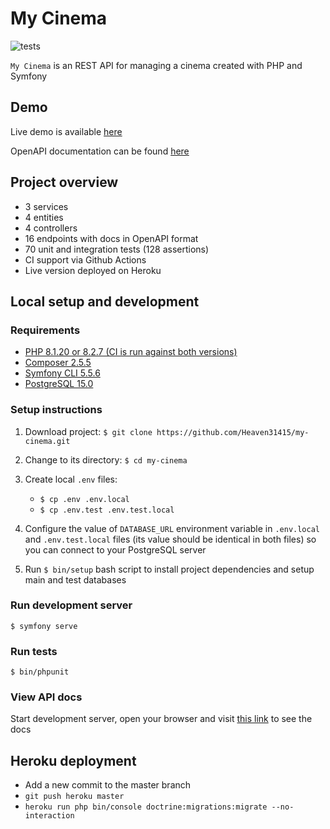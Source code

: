 # My Cinema

![tests](https://github.com/Heaven31415/my-cinema/actions/workflows/tests.yml/badge.svg)

`My Cinema` is an REST API for managing a cinema created with PHP and Symfony

## Demo

Live demo is available [here](https://heaven31415-my-cinema.herokuapp.com/api/v1)

OpenAPI documentation can be found [here](https://heaven31415-my-cinema.herokuapp.com/api/doc)

## Project overview

- 3 services
- 4 entities
- 4 controllers
- 16 endpoints with docs in OpenAPI format
- 70 unit and integration tests (128 assertions)
- CI support via Github Actions
- Live version deployed on Heroku

## Local setup and development

### Requirements

- [PHP 8.1.20 or 8.2.7 (CI is run against both versions)](https://www.php.net/)
- [Composer 2.5.5](https://getcomposer.org/)
- [Symfony CLI 5.5.6](https://symfony.com/download)
- [PostgreSQL 15.0](https://www.postgresql.org/)

### Setup instructions

1. Download project: `$ git clone https://github.com/Heaven31415/my-cinema.git`

2. Change to its directory: `$ cd my-cinema`

3. Create local `.env` files:
    - `$ cp .env .env.local`
    - `$ cp .env.test .env.test.local`

4. Configure the value of `DATABASE_URL` environment variable in `.env.local` and `.env.test.local`
files (its value should be identical in both files) so you can connect to your PostgreSQL server

5. Run `$ bin/setup` bash script to install project dependencies and setup main and test databases

### Run development server

`$ symfony serve`

### Run tests

`$ bin/phpunit`

### View API docs

Start development server, open your browser and visit [this link](https://localhost:8000/api/doc) to see the docs

## Heroku deployment

- Add a new commit to the master branch
- `git push heroku master`
- `heroku run php bin/console doctrine:migrations:migrate --no-interaction`
